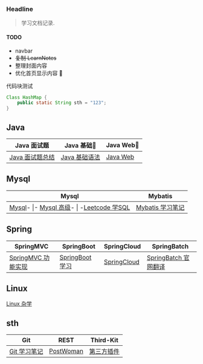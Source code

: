 ### Headline

> 学习文档记录.
#### TODO
- navbar
- ~~复制 LearnNotes~~
- 整理封面内容
- 优化首页显示内容
:tada:

代码块测试
```java
Class HashMap {	
	public static String sth = "123";
}
```

## Java

| Java 面试题                     | Java 基础🎈                   | Java Web🎈              |
| ------------------------------- | ---------------------------- | ---------------------- |
| [Java 面试题总结](/Java面试题/) | [Java 基础语法](/java-base/) | [Java Web](/java-web/) |

## Mysql

| Mysql                                                        | Mybatis                       |
| ------------------------------------------------------------ | ----------------------------- |
| [Mysql](/mysql/)\- \|- [Mysql 高级](/mysql高级/)\- \| -[Leetcode 学SQL](/leetcode-sql/) | [Mybatis 学习笔记](/mybatis/) |

## Spring

| SpringMVC                         | SpringBoot                      | SpringCloud                  | SpringBatch                           |
| --------------------------------- | ------------------------------- | ---------------------------- | ------------------------------------- |
| [SpringMVC 功能实现](/springmvc/) | [SpringBoot 学习](/springboot/) | [SpringCloud](/springcloud/) | [SpringBatch 官网翻译](/springbatch/) |

## Linux

[Linux 杂学](/linux/)

## sth

| Git                   | REST                              | Third-Kit                  |
| --------------------- | --------------------------------- | -------------------------- |
| [Git 学习笔记](/git/) | [PostWoman](/tools/post-woman.md) | [第三方插件](/third-kits/) |